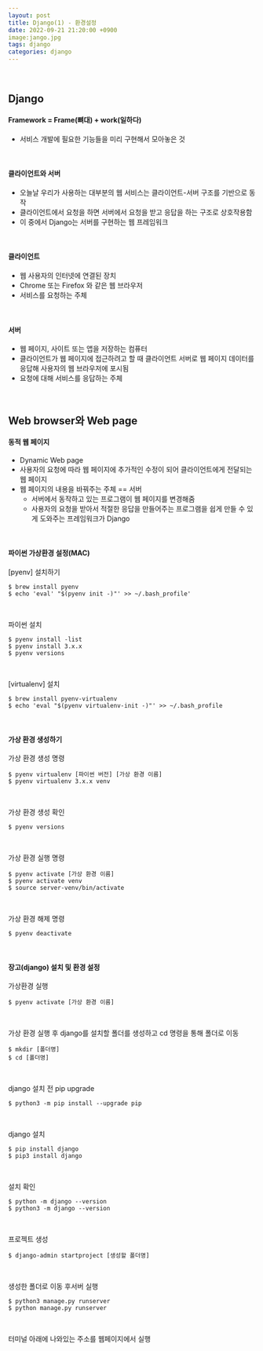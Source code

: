 ```yaml
---
layout: post
title: Django(1) - 환경설정
date: 2022-09-21 21:20:00 +0900
image:jango.jpg
tags: django
categories: django
---
```


<br>

## Django

#### Framework = Frame(뼈대) + work(일하다)

* 서비스 개발에 필요한 기능들을 미리 구현해서 모아놓은 것

<br>

#### 클라이언트와 서버

* 오늘날 우리가 사용하는 대부분의 웹 서비스는 클라이언트-서버 구조를 기반으로 동작
* 클라이언트에서 요청을 하면 서버에서 요청을 받고 응답을 하는 구조로 상호작용함
* 이 중에서 Django는 서버를 구현하는 웹 프레임워크 

<br>

#### 클라이언트

* 웹 사용자의 인터넷에 연결된 장치
* Chrome 또는 Firefox 와 같은 웹 브라우저
* 서비스를 요청하는 주체

<br>

#### 서버

* 웹 페이지, 사이트 또는 앱을 저장하는 컴퓨터
* 클라이언트가 웹 페이지에 접근하려고 할 때 클라이언트 서버로 웹 페이지 데이터를 응답해 사용자의 웹 브라우저에 포시됨
* 요청에 대해 서비스를 응답하는 주체

<br>

## Web browser와 Web page

#### 동적 웹 페이지

* Dynamic Web page
* 사용자의 요청에 따라 웹 페이지에 추가적인 수정이 되어 클라이언트에게 전달되는 웹 페이지
* 웹 페이지의 내용을 바꿔주는 주체 == 서버
  * 서버에서 동작하고 있는 프로그램이 웹 페이지를 변경해줌
  * 사용자의 요청을 받아서 적절한 응답을 만들어주는 프로그램을 쉽게 만들 수 있게 도와주는 프레임워크가 Django

<br>

#### 파이썬 가상환경 설정(MAC)

[pyenv] 설치하기

``` terminal
$ brew install pyenv
$ echo 'eval' "$(pyenv init -)"' >> ~/.bash_profile'
```

<br>

파이썬 설치

``` terminal
$ pyenv install -list
$ pyenv install 3.x.x
$ pyenv versions 
```

<br>

[virtualenv] 설치

``` terminal
$ brew install pyenv-virtualenv
$ echo 'eval "$(pyenv virtualenv-init -)"' >> ~/.bash_profile
```

<br>

#### 가상 환경 생성하기

가상 환경 생성 명령

``` terminal
$ pyenv virtualenv [파이썬 버전] [가상 환경 이름]
$ pyenv virtualenv 3.x.x venv
```

<br>

가상 환경 생성 확인

``` terminal
$ pyenv versions
```

<br>

가상 환경 실행 명령

``` terminal
$ pyenv activate [가상 환경 이름]
$ pyenv activate venv
$ source server-venv/bin/activate
```

<br>

가상 환경 해제 명령

``` terminal
$ pyenv deactivate
```

<br>

#### 장고(django) 설치 및 환경 설정

가상환경 실행

``` terminal
$ pyenv activate [가상 환경 이름]
```

<br>

가상 환경 실행 후 django를 설치할 폴더를 생성하고 cd 명령을 통해 폴더로 이동

``` terminal
$ mkdir [폴더명]
$ cd [폴더명]
```

<br>

django 설치 전 pip upgrade

``` terminal
$ python3 -m pip install --upgrade pip
```

<br>

django 설치

``` terminal
$ pip install django
$ pip3 install django
```

<br>

설치 확인

``` terminal
$ python -m django --version
$ python3 -m django --version
```

<br>

프로젝트 생성

``` terminal
$ django-admin startproject [생성할 폴더명]
```

<br>

생성한 폴더로 이동 후서버 실행

``` terminal
$ python3 manage.py runserver
$ python manage.py runserver
```

 <br>

터미널 아래에 나와있는 주소를 웹페이지에서 실행
